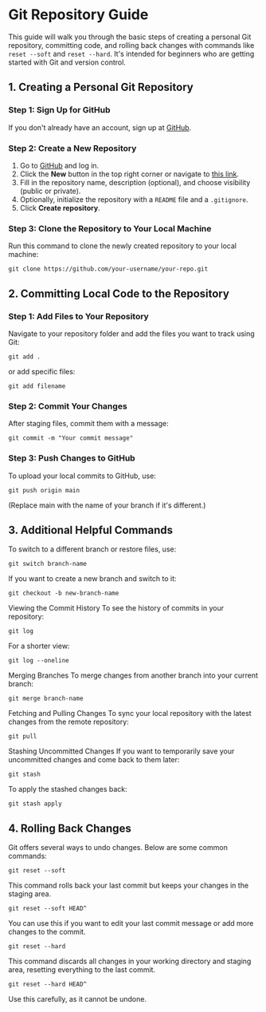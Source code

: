 # Git Repository Guide

This guide will walk you through the basic steps of creating a personal Git repository, committing code, and rolling back changes with commands like `reset --soft` and `reset --hard`. It's intended for beginners who are getting started with Git and version control.

## 1. Creating a Personal Git Repository

### Step 1: Sign Up for GitHub
If you don't already have an account, sign up at [GitHub](https://github.com/).

### Step 2: Create a New Repository
1. Go to [GitHub](https://github.com/) and log in.
2. Click the **New** button in the top right corner or navigate to [this link](https://github.com/new).
3. Fill in the repository name, description (optional), and choose visibility (public or private).
4. Optionally, initialize the repository with a `README` file and a `.gitignore`.
5. Click **Create repository**.

### Step 3: Clone the Repository to Your Local Machine
Run this command to clone the newly created repository to your local machine:
```
git clone https://github.com/your-username/your-repo.git
```

## 2. Committing Local Code to the Repository

### Step 1: Add Files to Your Repository
Navigate to your repository folder and add the files you want to track using Git:

```
git add .
```
or add specific files:

```
git add filename
```

### Step 2: Commit Your Changes
After staging files, commit them with a message:

```
git commit -m "Your commit message"
```
### Step 3: Push Changes to GitHub
To upload your local commits to GitHub, use:
```
git push origin main
```
(Replace main with the name of your branch if it's different.)

## 3. Additional Helpful Commands
To switch to a different branch or restore files, use:
```
git switch branch-name
```
If you want to create a new branch and switch to it:

```
git checkout -b new-branch-name
```
Viewing the Commit History
To see the history of commits in your repository:

```
git log
```
For a shorter view:

```
git log --oneline
```

Merging Branches
To merge changes from another branch into your current branch:

```
git merge branch-name
```
Fetching and Pulling Changes
To sync your local repository with the latest changes from the remote repository:

```
git pull
```
Stashing Uncommitted Changes
If you want to temporarily save your uncommitted changes and come back to them later:

```
git stash
```
To apply the stashed changes back:

```
git stash apply
```

## 4. Rolling Back Changes
Git offers several ways to undo changes. Below are some common commands:
```
git reset --soft 
```
This command rolls back your last commit but keeps your changes in the staging area.

```
git reset --soft HEAD^
```
You can use this if you want to edit your last commit message or add more changes to the commit.

```
git reset --hard
```
This command discards all changes in your working directory and staging area, resetting everything to the last commit.

```
git reset --hard HEAD^
```
Use this carefully, as it cannot be undone.
